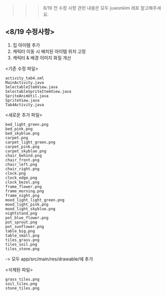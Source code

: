 >>> 8/19 전 수정 사항 관련 내용은 모두 juwonkim 레포 참고해주세요.

## <8/19 수정사항>

1. 집 아이템 추가
2. 캐릭터 이동 시 배치된 아이템 위치 고정
3. 캐릭터 & 배경 이미지 화질 개선


<기존 수정 파일>
```
activity_tab4.xml
MainActivity.java
SelectableItemView.java
SelectableSpriteItemView.java
SpriteAnimUtil.java
SpriteView.java
Tab4Activity.java
```

<새로운 추가 파일>
```
bed_light_green.png
bed_pink.png
bed_skyblue.png
carpet.png
carpet_light_green.png
carpet_pink.png
carpet_skyblue.png
chair_behind.png
chair_front.png
chair_left.png
chair_right.png
clock.png
clock_edge.png
clock_bezel.png
frame_flower.png
frame_morning.png
frame_night.png
mood_light_light_green.png
mood_light_pink.png
mood_light_skyblue.png
nightstand.png
pot_blue_flower.png
pot_sprout.png
pot_sunflower.png
table_big.png
table_small.png
tiles_grass.png
tiles_soil.png
tiles_stone.png
```

-> 모두 app/src/main/res/drawable/에 추가

<삭제된 파일>
```
grass_tiles.png
soil_tiles.png
stone_tiles.png
```
